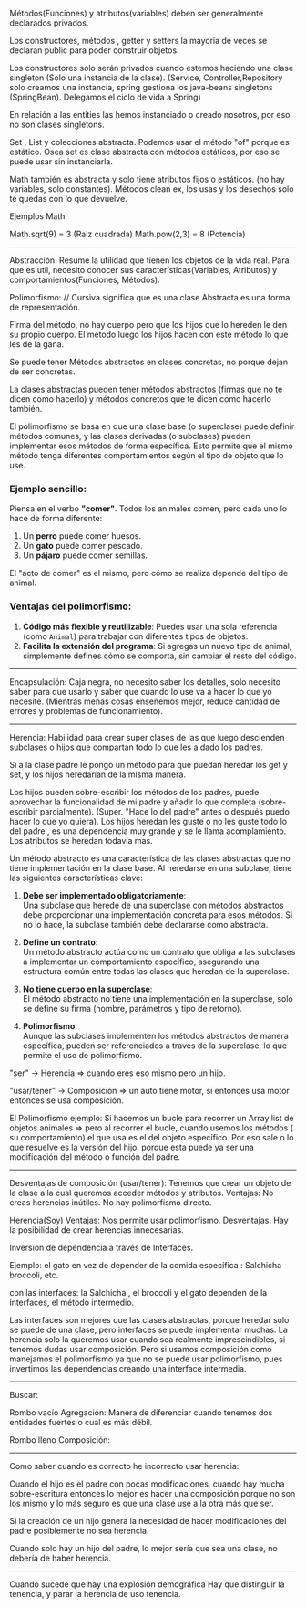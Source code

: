 
Métodos(Funciones) y atributos(variables) deben ser generalmente declarados privados.

Los constructores, métodos , getter y setters la mayoria de veces se declaran public para poder construir objetos.


Los constructores solo serán privados cuando estemos haciendo una clase singleton (Solo una instancia de la clase). (Service, Controller,Repository solo creamos una instancia, spring gestiona los java-beans singletons (SpringBean). Delegamos el ciclo de vida a Spring)

En relación a las entities las hemos instanciado o creado nosotros, por eso no son clases singletons.


Set , List y colecciones abstracta.  Podemos usar el método "of" porque es estático.  Osea set es clase abstracta con métodos estáticos, por eso se puede usar sin instanciarla.

 Math también es abstracta y solo tiene atributos fijos o estáticos. (no hay variables, solo constantes). Métodos clean ex, los usas y los desechos solo te quedas con lo que devuelve. 

Ejemplos Math:

Math.sqrt(9) = 3  (Raiz cuadrada)
Math.pow(2,3) = 8 (Potencia)

---

Abstracción: Resume la utilidad que tienen los objetos de la vida real.     Para que es util, necesito conocer sus características(Variables, Atributos) y  comportamientos(Funciones, Métodos). 

Polimorfismo:  // Cursiva significa que es una clase Abstracta es una forma de representación.

Firma del método, no hay cuerpo pero que los hijos que lo hereden le den su propio cuerpo. El método  luego los hijos hacen con este método lo que les de la gana. 

Se puede tener  Métodos abstractos en clases concretas, no porque dejan de ser concretas.  

La clases abstractas pueden tener métodos abstractos (firmas que no te dicen como hacerlo) y métodos concretos que te dicen como hacerlo también.

El polimorfismo se basa en que una clase base (o superclase) puede definir métodos comunes, y las clases derivadas (o subclases) pueden implementar esos métodos de forma específica. Esto permite que el mismo método tenga diferentes comportamientos según el tipo de objeto que lo use.

### Ejemplo sencillo:

Piensa en el verbo **"comer"**. Todos los animales comen, pero cada uno lo hace de forma diferente:

1. Un **perro** puede comer huesos.
2. Un **gato** puede comer pescado.
3. Un **pájaro** puede comer semillas.

El "acto de comer" es el mismo, pero cómo se realiza depende del tipo de animal.

### Ventajas del polimorfismo:

1. **Código más flexible y reutilizable**: Puedes usar una sola referencia (como `Animal`) para trabajar con diferentes tipos de objetos.
2. **Facilita la extensión del programa**: Si agregas un nuevo tipo de animal, simplemente defines cómo se comporta, sin cambiar el resto del código.

----

Encapsulación: Caja negra, no necesito saber los detalles, solo necesito saber para que usarlo y saber que cuando lo use va a hacer lo que yo necesite. (Mientras menas cosas enseñemos mejor, reduce cantidad de errores y problemas de funcionamiento).

---
Herencia: Habilidad para crear super clases de las que luego descienden subclases o hijos que compartan todo lo que les a dado los padres.  

Si a la clase padre le pongo un método para que puedan heredar los get y set, y los hijos heredarían de la misma manera.

Los hijos pueden sobre-escribir los métodos de los padres, puede aprovechar la funcionalidad de mi padre y añadir lo que completa (sobre-escribir parcialmente). (Super.  "Hace lo del padre" antes o después puedo hacer lo que yo quiera).  Los hijos heredan les guste o no les guste todo lo del padre , es una dependencia muy grande y se le llama acomplamiento.
Los atributos se heredan todavía mas.

Un método abstracto es una característica de las clases abstractas que no tiene implementación en la clase base. Al heredarse en una subclase, tiene las siguientes características clave:

1. **Debe ser implementado obligatoriamente**:  
    Una subclase que herede de una superclase con métodos abstractos debe proporcionar una implementación concreta para esos métodos. Si no lo hace, la subclase también debe declararse como abstracta.
    
2. **Define un contrato**:  
    Un método abstracto actúa como un contrato que obliga a las subclases a implementar un comportamiento específico, asegurando una estructura común entre todas las clases que heredan de la superclase.
    
3. **No tiene cuerpo en la superclase**:  
    El método abstracto no tiene una implementación en la superclase, solo se define su firma (nombre, parámetros y tipo de retorno).
    
4. **Polimorfismo**:  
    Aunque las subclases implementen los métodos abstractos de manera específica, pueden ser referenciados a través de la superclase, lo que permite el uso de polimorfismo.

"ser" -> Herencia =>  cuando eres eso mismo pero un hijo.

"usar/tener" -> Composición  => un auto tiene motor, si entonces usa motor entonces se usa composición.

El Polimorfismo ejemplo: Si hacemos un bucle  para recorrer un Array list de objetos animales =>  pero al recorrer el bucle,  cuando usemos los métodos ( su comportamiento) el que usa es el del objeto específico. Por eso sale o lo que resuelve es la versión del hijo, porque esta puede ya ser una modificación del método o función del padre.  

---

Desventajas de composición (usar/tener): Tenemos que crear un objeto de la clase a la cual queremos acceder métodos y atributos.  Ventajas: No creas herencias inútiles. No hay polimorfismo directo.

Herencia(Soy) Ventajas: Nos permite usar polimorfismo.  Desventajas: Hay la posibilidad de crear herencias innecesarias.


Inversion de dependencia  a través de Interfaces. 

Ejemplo: el gato en vez de depender de la comida específica : Salchicha broccoli, etc. 

con las interfaces:  la Salchicha , el broccoli y el gato dependen de la interfaces, el método intermedio.

Las interfaces son mejores que las clases abstractas, porque heredar solo se puede de una clase, pero interfaces se puede implementar muchas. 
La herencia solo la queremos usar cuando sea realmente imprescindibles, si tenemos dudas usar composición. Pero si usamos composición como manejamos el polimorfismo ya que no se puede usar polimorfismo, pues invertimos las dependencias creando una interface intermedia. 

---

Buscar: 

Rombo vacío Agregación: Manera de diferenciar cuando tenemos dos entidades fuertes o cual es más débil.

Rombo lleno Composición: 

---

Como saber cuando es correcto he incorrecto usar herencia:

Cuando el hijo es el padre con pocas modificaciones, cuando hay mucha sobre-escritura entonces lo mejor es hacer una composición porque no son los mismo y lo más seguro es que una clase use a la otra más que ser.

Si la creación de un hijo genera la necesidad de hacer modificaciones del padre posiblemente no sea herencia.

Cuando solo hay un hijo del padre, lo mejor sería que sea una clase, no debería de haber herencia.

---
Cuando sucede que hay una explosión demográfica Hay que distinguir la tenencia, y parar la herencia de uso tenencia. 







